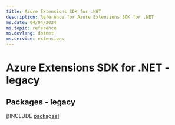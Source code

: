 ```yaml
---
title: Azure Extensions SDK for .NET
description: Reference for Azure Extensions SDK for .NET
ms.date: 04/04/2024
ms.topic: reference
ms.devlang: dotnet
ms.service: extensions
---
```

# Azure Extensions SDK for .NET - legacy
## Packages - legacy
[!INCLUDE [packages](extensions-index.md)]